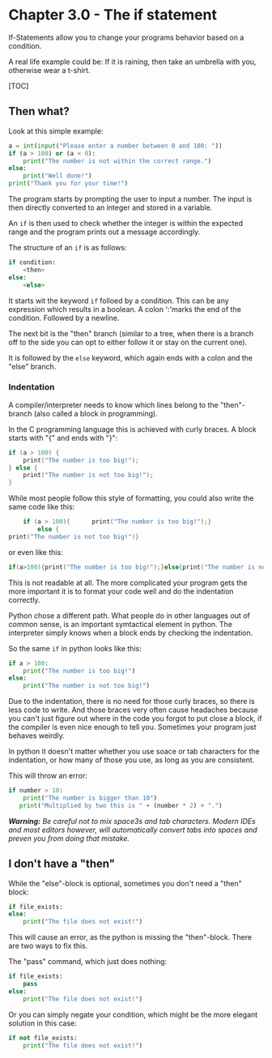 # Chapter 3.0 - The if statement

If-Statements allow you to change your programs behavior based on a condition.

A real life example could be: If it is raining, then take an umbrella with you, otherwise wear a t-shirt.

[TOC]

## Then what?

Look at this simple example:

```python
a = int(input("Please enter a number between 0 and 100: "))
if (a > 100) or (a < 0):
    print("The number is not within the correct range.")
else:
    print("Well done!")
print("Thank you for your time!")
```

The program starts by prompting the user to input a number. The input is then directly converted to an integer and stored in a variable.

An `if` is then used to check whether the integer is within the expected range and the program prints out a message accordingly.

The structure of an `if` is as follows:

```python
if condition:
    <then>
else:
    <else>
```

It starts wit the keyword `if` folloed by a condition. This can be any expression which results in a boolean. A colon ':'marks the end of the condition. Followed by a newline.

The next bit is the "then" branch (similar to a tree, when there is a branch off to the side you can opt to either follow it or stay on the current one).

It is followed by the `else` keyword, which again ends with a colon and the "else" branch.

### Indentation

A compiler/interpreter needs to know which lines belong to the "then"-branch (also called a block in programming).

In the C programming language this is achieved with curly braces. A block starts with "{" and ends with "}":

```c
if (a > 100) {
    print("The number is too big!");
} else {
    print("The number is not too big!");
}
```

While most people follow this style of formatting, you could also write the same code like this:

```c
    if (a > 100){      print("The number is too big!");} 
        else {
print("The number is not too big!")}
```

or even like this:
```c
if(a>100){print("The number is too big!");}else{print("The number is not too big!")}
```

This is not readable at all. The more complicated your program gets the more important it is to format your code well and do the indentation correctly.

Python chose a different path.
What people do in other languages out of common sense, is an important symtactical element in python. The interpreter simply knows when a block ends by checking the indentation.

So the same `if` in python looks like this:

```python
if a > 100:
    print("The number is too big!")
else:
    print("The number is not too big!")
```

Due to the indentation, there is no need for those curly braces, so there is less code to write. And those braces very often cause headaches because you can't just figure out where in the code you forgot to put close a block, if the compiler is even nice enough to tell you. Sometimes your program just behaves weirdly.

In python it doesn't matter whether you use soace or tab characters for the indentation, or how many of those you use, as long as you are consistent.

This will throw an error:

```python
if number > 10:
    print("The number is bigger than 10")
   print("Multiplied by two this is " + (number * 2) + ".")
```

***Warning:** Be careful not to mix space3s and tab characters. Modern IDEs and most editors however, will automatically convert tabs into spaces and preven you from doing that mistake.*

## I don't have a "then"

While the "else"-block is optional, sometimes you don't need a "then" block:

```python
if file_exists:
else:
    print("The file does not exist!")
```

This will cause an error, as the python is missing the "then"-block.
There are two ways to fix this.

The "pass" command, which just does nothing:

```python
if file_exists:
    pass
else:
    print("The file does not exist!")
```

Or you can simply negate your condition, which might be the more elegant solution in this case:

```python
if not file_exists:
    print("The file does not exist!")
```
